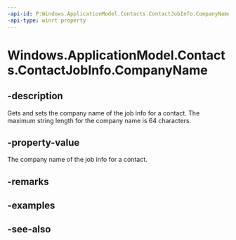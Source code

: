 ----api-id: P:Windows.ApplicationModel.Contacts.ContactJobInfo.CompanyName
-api-type: winrt property
---<!-- Property syntaxpublic string CompanyName { get;  set; }--># Windows.ApplicationModel.Contacts.ContactJobInfo.CompanyName## -descriptionGets and sets the company name of the job info for a contact. The maximum string length for the company name is 64 characters.## -property-valueThe company name of the job info for a contact.## -remarks## -examples## -see-also